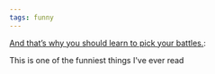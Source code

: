```yaml
---
tags: funny
---
```


[And that’s why you should learn to pick your battles.](https://thebloggess.com/2011/06/21/and-thats-why-you-should-learn-to-pick-your-battles/?fbclid=IwAR2zRU7s94Pe2MbYnJjg675ZvTXAQxqYIV7q9ICgORCVuwSDwnQow7vteJk):

This is one of the funniest things I've ever read